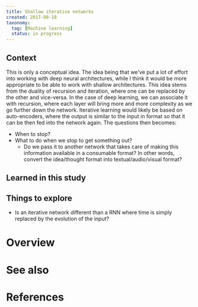 ```yaml
---
title: Shallow iterative networks
created: 2017-08-18
taxonomy:
  tag: [Machine learning]
  status: in progress
---
```


## Context
This is only a conceptual idea. The idea being that we've put a lot of effort into working with deep neural architectures, while I think it would be more appropriate to be able to work with shallow architectures. This idea stems from the duality of recursion and iteration, where one can be replaced by the other and vice-versa. In the case of deep learning, we can associate it with recursion, where each layer will bring more and more complexity as we go further down the network. Iterative learning would likely be based on auto-encoders, where the output is similar to the input in format so that it can be then fed into the network again. The questions then becomes:
* When to stop?
* What to do when we stop to get something out?
	* Do we pass it to another network that takes care of making this information available in a consumable format? In other words, convert the idea/thought format into textual/audio/visual format?

## Learned in this study

## Things to explore
* Is an iterative network different than a RNN where time is simply replaced by the evolution of the input?

# Overview

# See also

# References
